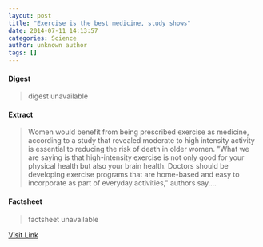 ```yaml
---
layout: post
title: "Exercise is the best medicine, study shows"
date: 2014-07-11 14:13:57
categories: Science
author: unknown author
tags: []
---
```



#### Digest
>digest unavailable

#### Extract
>Women would benefit from being prescribed exercise as medicine, according to a study that revealed moderate to high intensity activity is essential to reducing the risk of death in older women. "What we are saying is that high-intensity exercise is not only good for your physical health but also your brain health. Doctors should be developing exercise programs that are home-based and easy to incorporate as part of everyday activities," authors say....

#### Factsheet
>factsheet unavailable

[Visit Link](http://feeds.sciencedaily.com/~r/sciencedaily/~3/AEhExIeeKTQ/140711101357.htm)


